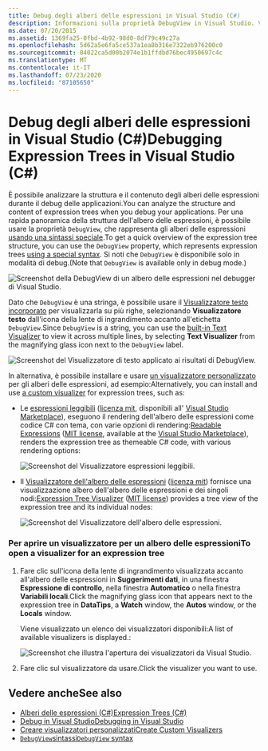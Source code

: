 ```yaml
---
title: Debug degli alberi delle espressioni in Visual Studio (C#)
description: Informazioni sulla proprietà DebugView in Visual Studio. Vedere come usare questa proprietà per analizzare la struttura e il contenuto degli alberi delle espressioni.
ms.date: 07/20/2015
ms.assetid: 1369fa25-0fbd-4b92-98d0-8df79c49c27a
ms.openlocfilehash: 5d62a5e6fa5ce537a1ea8b316e7322eb976200c0
ms.sourcegitcommit: 04022ca5d00b2074e1b1ffdbd76bec4950697c4c
ms.translationtype: MT
ms.contentlocale: it-IT
ms.lasthandoff: 07/23/2020
ms.locfileid: "87105650"
---
```

# <a name="debugging-expression-trees-in-visual-studio-c"></a><span data-ttu-id="ffd0c-104">Debug degli alberi delle espressioni in Visual Studio (C#)</span><span class="sxs-lookup"><span data-stu-id="ffd0c-104">Debugging Expression Trees in Visual Studio (C#)</span></span>
<span data-ttu-id="ffd0c-105">È possibile analizzare la struttura e il contenuto degli alberi delle espressioni durante il debug delle applicazioni.</span><span class="sxs-lookup"><span data-stu-id="ffd0c-105">You can analyze the structure and content of expression trees when you debug your applications.</span></span> <span data-ttu-id="ffd0c-106">Per una rapida panoramica della struttura dell'albero delle espressioni, è possibile usare la proprietà `DebugView`, che rappresenta gli alberi delle espressioni [usando una sintassi speciale](debugview-syntax.md).</span><span class="sxs-lookup"><span data-stu-id="ffd0c-106">To get a quick overview of the expression tree structure, you can use the `DebugView` property, which represents expression trees [using a special syntax](debugview-syntax.md).</span></span> <span data-ttu-id="ffd0c-107">Si noti che `DebugView` è disponibile solo in modalità di debug.</span><span class="sxs-lookup"><span data-stu-id="ffd0c-107">(Note that `DebugView` is available only in debug mode.)</span></span>  

![Screenshot della DebugView di un albero delle espressioni nel debugger di Visual Studio.](media/debugging-expression-trees-in-visual-studio/debugview-expression-tree.png)

<span data-ttu-id="ffd0c-109">Dato che `DebugView` è una stringa, è possibile usare il [Visualizzatore testo incorporato](https://docs.microsoft.com/visualstudio/debugger/view-strings-visualizer#open-a-string-visualizer) per visualizzarla su più righe, selezionando **Visualizzatore testo** dall'icona della lente di ingrandimento accanto all'etichetta `DebugView`.</span><span class="sxs-lookup"><span data-stu-id="ffd0c-109">Since `DebugView` is a string, you can use the [built-in Text Visualizer](https://docs.microsoft.com/visualstudio/debugger/view-strings-visualizer#open-a-string-visualizer) to view it across multiple lines, by selecting **Text Visualizer** from the magnifying glass icon next to the `DebugView` label.</span></span>

 ![Screenshot del Visualizzatore di testo applicato ai risultati di DebugView.](media/debugging-expression-trees-in-visual-studio/string-visualizer-debugview.png)

<span data-ttu-id="ffd0c-111">In alternativa, è possibile installare e usare [un visualizzatore personalizzato](https://docs.microsoft.com/visualstudio/debugger/create-custom-visualizers-of-data) per gli alberi delle espressioni, ad esempio:</span><span class="sxs-lookup"><span data-stu-id="ffd0c-111">Alternatively, you can install and use [a custom visualizer](https://docs.microsoft.com/visualstudio/debugger/create-custom-visualizers-of-data) for expression trees, such as:</span></span>

- <span data-ttu-id="ffd0c-112">Le [espressioni leggibili](https://github.com/agileobjects/ReadableExpressions) ([licenza mit](https://github.com/agileobjects/ReadableExpressions/blob/master/LICENSE.md), disponibili all' [Visual Studio Marketplace](https://marketplace.visualstudio.com/items?itemName=vs-publisher-1232914.ReadableExpressionsVisualizers)), eseguono il rendering dell'albero delle espressioni come codice C# con tema, con varie opzioni di rendering:</span><span class="sxs-lookup"><span data-stu-id="ffd0c-112">[Readable Expressions](https://github.com/agileobjects/ReadableExpressions) ([MIT license](https://github.com/agileobjects/ReadableExpressions/blob/master/LICENSE.md), available at the [Visual Studio Marketplace](https://marketplace.visualstudio.com/items?itemName=vs-publisher-1232914.ReadableExpressionsVisualizers)), renders the expression tree as themeable C# code, with various rendering options:</span></span>

  ![Screenshot del Visualizzatore espressioni leggibili.](media/debugging-expression-trees-in-visual-studio/readable-expressions-visualizer.png)

- <span data-ttu-id="ffd0c-114">Il [Visualizzatore dell'albero delle espressioni](https://github.com/zspitz/ExpressionTreeVisualizer/blob/master/README.md) ([licenza mit](https://github.com/zspitz/ExpressionTreeVisualizer/blob/master/LICENSE)) fornisce una visualizzazione albero dell'albero delle espressioni e dei singoli nodi:</span><span class="sxs-lookup"><span data-stu-id="ffd0c-114">[Expression Tree Visualizer](https://github.com/zspitz/ExpressionTreeVisualizer/blob/master/README.md) ([MIT license](https://github.com/zspitz/ExpressionTreeVisualizer/blob/master/LICENSE)) provides a tree view of the expression tree and its individual nodes:</span></span>

  ![Screenshot del Visualizzatore dell'albero delle espressioni.](media/debugging-expression-trees-in-visual-studio/expression-tree-visualizer.png)

### <a name="to-open-a-visualizer-for-an-expression-tree"></a><span data-ttu-id="ffd0c-116">Per aprire un visualizzatore per un albero delle espressioni</span><span class="sxs-lookup"><span data-stu-id="ffd0c-116">To open a visualizer for an expression tree</span></span>  
  
1. <span data-ttu-id="ffd0c-117">Fare clic sull'icona della lente di ingrandimento visualizzata accanto all'albero delle espressioni in **Suggerimenti dati**, in una finestra **Espressione di controllo**, nella finestra **Automatico** o nella finestra **Variabili locali**.</span><span class="sxs-lookup"><span data-stu-id="ffd0c-117">Click the magnifying glass icon that appears next to the expression tree in **DataTips**, a **Watch** window, the **Autos** window, or the **Locals** window.</span></span>  

    <span data-ttu-id="ffd0c-118">Viene visualizzato un elenco dei visualizzatori disponibili:</span><span class="sxs-lookup"><span data-stu-id="ffd0c-118">A list of available visualizers is displayed.:</span></span>

    ![Screenshot che illustra l'apertura dei visualizzatori da Visual Studio.](media/debugging-expression-trees-in-visual-studio/expression-tree-visualizers.png)

2. <span data-ttu-id="ffd0c-120">Fare clic sul visualizzatore da usare.</span><span class="sxs-lookup"><span data-stu-id="ffd0c-120">Click the visualizer you want to use.</span></span>  
  
## <a name="see-also"></a><span data-ttu-id="ffd0c-121">Vedere anche</span><span class="sxs-lookup"><span data-stu-id="ffd0c-121">See also</span></span>

- [<span data-ttu-id="ffd0c-122">Alberi delle espressioni (C#)</span><span class="sxs-lookup"><span data-stu-id="ffd0c-122">Expression Trees (C#)</span></span>](./index.md)
- [<span data-ttu-id="ffd0c-123">Debug in Visual Studio</span><span class="sxs-lookup"><span data-stu-id="ffd0c-123">Debugging in Visual Studio</span></span>](/visualstudio/debugger/debugger-feature-tour)
- [<span data-ttu-id="ffd0c-124">Creare visualizzatori personalizzati</span><span class="sxs-lookup"><span data-stu-id="ffd0c-124">Create Custom Visualizers</span></span>](/visualstudio/debugger/create-custom-visualizers-of-data)
- [<span data-ttu-id="ffd0c-125">`DebugView`sintassi</span><span class="sxs-lookup"><span data-stu-id="ffd0c-125">`DebugView` syntax</span></span>](debugview-syntax.md)
